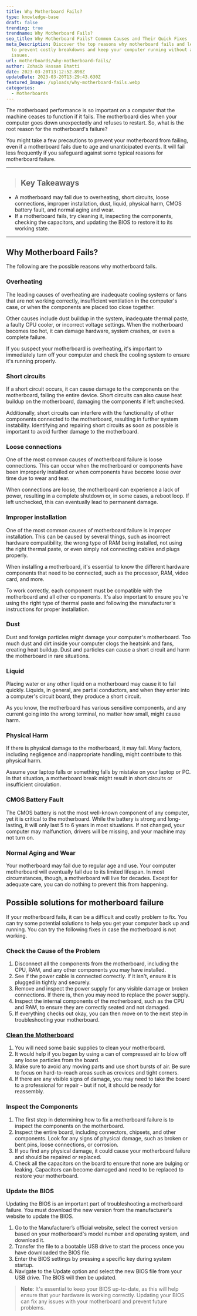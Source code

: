 ```yaml
---
title: Why Motherboard Fails?
type: knowledge-base
draft: false
trending: true
trendname: Why Motherboard Fails?
seo_title: Why Motherboard Fails? Common Causes and Their Quick Fixes
meta_Description: Discover the top reasons why motherboard fails and learn how
  to prevent costly breakdowns and keep your computer running without any
  issues.
url: motherboards/why-motherboard-fails/
author: Zohaib Hassan Bhatti
date: 2023-03-20T13:12:52.898Z
updateDate: 2023-03-20T13:29:43.630Z
featured_Image: /uploads/why-motherboard-fails.webp
categories:
  - Motherboards
---
```

The motherboard performance is so important on a computer that the machine ceases to function if it fails. The motherboard dies when your computer goes down unexpectedly and refuses to restart. So, what is the root reason for the motherboard's failure?

You might take a few precautions to prevent your motherboard from failing, even if a motherboard fails due to age and unanticipated events. It will fail less frequently if you safeguard against some typical reasons for motherboard failure.

- - -

> ## Key Takeaways

* A motherboard may fail due to overheating, short circuits, loose connections, improper installation, dust, liquid, physical harm, CMOS battery fault, and normal aging and wear. 
* If a motherboard fails, try cleaning it, inspecting the components, checking the capacitors, and updating the BIOS to restore it to its working state.

- - -

## Why Motherboard Fails?

The following are the possible reasons why motherboard fails.

### Overheating

The leading causes of overheating are inadequate cooling systems or fans that are not working correctly, insufficient ventilation in the computer's case, or when the components are placed too close together.

Other causes include dust buildup in the system, inadequate thermal paste, a faulty CPU cooler, or incorrect voltage settings. When the motherboard becomes too hot, it can damage hardware, system crashes, or even a complete failure.

If you suspect your motherboard is overheating, it's important to immediately turn off your computer and check the cooling system to ensure it's running properly.

### Short circuits

If a short circuit occurs, it can cause damage to the components on the motherboard, failing the entire device. Short circuits can also cause heat buildup on the motherboard, damaging the components if left unchecked.

Additionally, short circuits can interfere with the functionality of other components connected to the motherboard, resulting in further system instability. Identifying and repairing short circuits as soon as possible is important to avoid further damage to the motherboard.

### Loose connections

One of the most common causes of motherboard failure is loose connections. This can occur when the motherboard or components have been improperly installed or when components have become loose over time due to wear and tear.

When connections are loose, the motherboard can experience a lack of power, resulting in a complete shutdown or, in some cases, a reboot loop. If left unchecked, this can eventually lead to permanent damage.

### Improper installation

One of the most common causes of motherboard failure is improper installation. This can be caused by several things, such as incorrect hardware compatibility, the wrong type of RAM being installed, not using the right thermal paste, or even simply not connecting cables and plugs properly.

When installing a motherboard, it's essential to know the different hardware components that need to be connected, such as the processor, RAM, video card, and more.

To work correctly, each component must be compatible with the motherboard and all other components. It's also important to ensure you're using the right type of thermal paste and following the manufacturer's instructions for proper installation.

### Dust

Dust and foreign particles might damage your computer's motherboard. Too much dust and dirt inside your computer clogs the heatsink and fans, creating heat buildup. Dust and particles can cause a short circuit and harm the motherboard in rare situations.

### Liquid

Placing water or any other liquid on a motherboard may cause it to fail quickly. Liquids, in general, are partial conductors, and when they enter into a computer's circuit board, they produce a short circuit.

As you know, the motherboard has various sensitive components, and any current going into the wrong terminal, no matter how small, might cause harm.

### Physical Harm

If there is physical damage to the motherboard, it may fail. Many factors, including negligence and inappropriate handling, might contribute to this physical harm.

Assume your laptop falls or something falls by mistake on your laptop or PC. In that situation, a motherboard break might result in short circuits or insufficient circulation.

### CMOS Battery Fault

The CMOS battery is not the most well-known component of any computer, yet it is critical to the motherboard. While the battery is strong and long-lasting, it will only last 5 to 6 years in most situations. If not changed, your computer may malfunction, drivers will be missing, and your machine may not turn on.

### Normal Aging and Wear

Your motherboard may fail due to regular age and use. Your computer motherboard will eventually fail due to its limited lifespan. In most circumstances, though, a motherboard will live for decades. Except for adequate care, you can do nothing to prevent this from happening.

## Possible solutions for motherboard failure

If your motherboard fails, it can be a difficult and costly problem to fix. You can try some potential solutions to help you get your computer back up and running. You can try the following fixes in case the motherboard is not working. 

### Check the Cause of the Problem

1. Disconnect all the components from the motherboard, including the CPU, RAM, and any other components you may have installed.
2. See if the power cable is connected correctly. If it isn't, ensure it is plugged in tightly and securely.
3. Remove and inspect the power supply for any visible damage or broken connections. If there is, then you may need to replace the power supply.
4. Inspect the internal components of the motherboard, such as the CPU and RAM, to ensure they are correctly seated and not damaged.
5. If everything checks out okay, you can then move on to the next step in troubleshooting your motherboard.

### [Clean the Motherboard](https://pcideaz.com/motherboards/how-to-clean-a-motherboard-at-home/)

1. You will need some basic supplies to clean your motherboard.
2. It would help if you began by using a can of compressed air to blow off any loose particles from the board.
3. Make sure to avoid any moving parts and use short bursts of air. Be sure to focus on hard-to-reach areas such as crevices and tight corners.
4. If there are any visible signs of damage, you may need to take the board to a professional for repair - but if not, it should be ready for reassembly.

### Inspect the Components

1. The first step in determining how to fix a motherboard failure is to inspect the components on the motherboard.
2. Inspect the entire board, including connectors, chipsets, and other components. Look for any signs of physical damage, such as broken or bent pins, loose connections, or corrosion.
3. If you find any physical damage, it could cause your motherboard failure and should be repaired or replaced.
4. Check all the capacitors on the board to ensure that none are bulging or leaking. Capacitors can become damaged and need to be replaced to restore your motherboard.

### Update the BIOS

Updating the BIOS is an important part of troubleshooting a motherboard failure. You must download the new version from the manufacturer's website to update the BIOS.

1. Go to the Manufacturer’s official website, select the correct version based on your motherboard's model number and operating system, and download it.
2. Transfer the file to a bootable USB drive to start the process once you have downloaded the BIOS file.
3. Enter the BIOS settings by pressing a specific key during system startup.
4. Navigate to the Update option and select the new BIOS file from your USB drive. The BIOS will then be updated.

> **Note**: It's essential to keep your BIOS up-to-date, as this will help ensure that your hardware is working correctly. Updating your BIOS can fix any issues with your motherboard and prevent future problems.